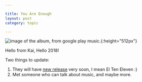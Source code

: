 ```yaml
---

title: You Are Enough
layout: post
category: topic

---
```


![image of the album, from google play music.](https://lh3.googleusercontent.com/0yBkbiIrz1Mc-VbdY-DE9ZRO-bvsKFUod6livlBJEhIghXKb-ymAgtogWFK4V7rdpDi3JRzQIw=s1024-c-e100-v1){:height="512px"}

Hello from Kai, Hello 2018!

Two things to update:

1. They will have [new release](http://www.destroyexist.com/2018/06/el-ten-eleven-you-are-enough.html) very soon, I mean El Ten Eleven :)
2. Met someone who can talk about music, and maybe more.